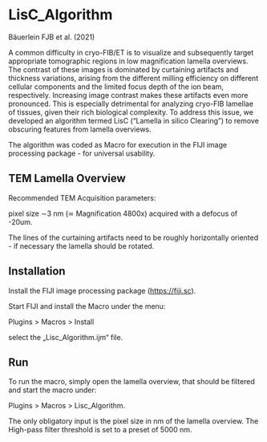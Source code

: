 # LisC_Algorithm

Bäuerlein FJB et al. (2021)

A common difficulty in cryo-FIB/ET is to visualize and subsequently target appropriate tomographic regions in low magnification lamella overviews. The contrast of these images is dominated by curtaining artifacts and thickness variations, arising from the different milling efficiency on different cellular components and the limited focus depth of the ion beam, respectively. Increasing image contrast makes these artifacts even more pronounced. This is especially detrimental for analyzing cryo-FIB lamellae of tissues, given their rich biological complexity. To address this issue, we developed an algorithm termed LisC (“Lamella in silico Clearing”) to remove obscuring features from lamella overviews. 

The algorithm was coded as Macro for execution in the FIJI image processing package - for universal usability.

## TEM Lamella Overview
Recommended TEM Acquisition parameters:

pixel size ∼3 nm (≃ Magnification 4800x) acquired with a defocus of -20um.

The lines of the curtaining artifacts need to be roughly horizontally oriented - if necessary the lamella should be rotated.

## Installation
Install the FIJI image processing package (https://fiji.sc).

Start FIJI and install the Macro under the menu:

Plugins > Macros > Install

select the „Lisc_Algorithm.ijm“ file.

## Run
To run the macro, simply open the lamella overview, that should be filtered and start the macro under:

Plugins > Macros > Lisc_Algorithm.

The only obligatory input is the pixel size in nm of the lamella overview. The High-pass filter threshold is set to a preset of 5000 nm.
